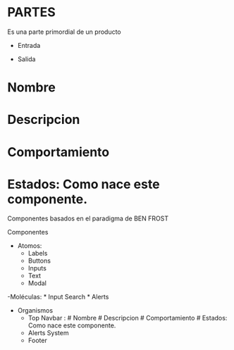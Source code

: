 # PARTES
Es una parte primordial de un producto

- Entrada

- Salida


# Nombre
# Descripcion
# Comportamiento
# Estados: Como nace este componente.


Componentes  basados en el paradigma de BEN FROST

Componentes

- Atomos:
    * Labels
    * Buttons
    * Inputs
    * Text
    * Modal

-Moléculas:
    * Input Search
    * Alerts

- Organismos
    * Top Navbar :
                    # Nombre
                    # Descripcion
                    # Comportamiento
                    # Estados: Como nace este componente.
    * Alerts System
    * Footer 